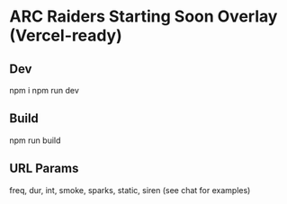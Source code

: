 # ARC Raiders Starting Soon Overlay (Vercel-ready)

## Dev
npm i
npm run dev

## Build
npm run build

## URL Params
freq, dur, int, smoke, sparks, static, siren (see chat for examples)
